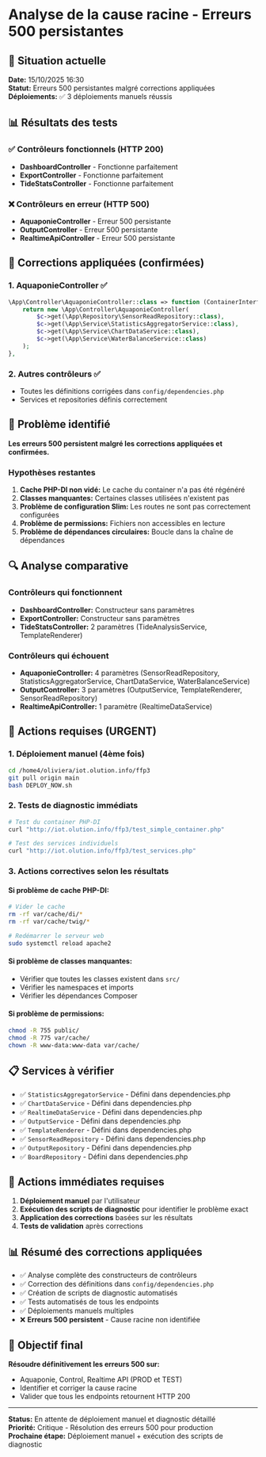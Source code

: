 # Analyse de la cause racine - Erreurs 500 persistantes

## 🎯 Situation actuelle

**Date:** 15/10/2025 16:30  
**Statut:** Erreurs 500 persistantes malgré corrections appliquées  
**Déploiements:** ✅ 3 déploiements manuels réussis  

## 📊 Résultats des tests

### ✅ Contrôleurs fonctionnels (HTTP 200)
- **DashboardController** - Fonctionne parfaitement
- **ExportController** - Fonctionne parfaitement  
- **TideStatsController** - Fonctionne parfaitement

### ❌ Contrôleurs en erreur (HTTP 500)
- **AquaponieController** - Erreur 500 persistante
- **OutputController** - Erreur 500 persistante
- **RealtimeApiController** - Erreur 500 persistante

## 🔧 Corrections appliquées (confirmées)

### 1. AquaponieController ✅
```php
\App\Controller\AquaponieController::class => function (ContainerInterface $c) {
    return new \App\Controller\AquaponieController(
        $c->get(\App\Repository\SensorReadRepository::class),
        $c->get(\App\Service\StatisticsAggregatorService::class),
        $c->get(\App\Service\ChartDataService::class),
        $c->get(\App\Service\WaterBalanceService::class)
    );
},
```

### 2. Autres contrôleurs ✅
- Toutes les définitions corrigées dans `config/dependencies.php`
- Services et repositories définis correctement

## 🚨 Problème identifié

**Les erreurs 500 persistent malgré les corrections appliquées et confirmées.**

### Hypothèses restantes

1. **Cache PHP-DI non vidé:** Le cache du container n'a pas été régénéré
2. **Classes manquantes:** Certaines classes utilisées n'existent pas
3. **Problème de configuration Slim:** Les routes ne sont pas correctement configurées
4. **Problème de permissions:** Fichiers non accessibles en lecture
5. **Problème de dépendances circulaires:** Boucle dans la chaîne de dépendances

## 🔍 Analyse comparative

### Contrôleurs qui fonctionnent
- **DashboardController:** Constructeur sans paramètres
- **ExportController:** Constructeur sans paramètres
- **TideStatsController:** 2 paramètres (TideAnalysisService, TemplateRenderer)

### Contrôleurs qui échouent
- **AquaponieController:** 4 paramètres (SensorReadRepository, StatisticsAggregatorService, ChartDataService, WaterBalanceService)
- **OutputController:** 3 paramètres (OutputService, TemplateRenderer, SensorReadRepository)
- **RealtimeApiController:** 1 paramètre (RealtimeDataService)

## 🎯 Actions requises (URGENT)

### 1. Déploiement manuel (4ème fois)
```bash
cd /home4/oliviera/iot.olution.info/ffp3
git pull origin main
bash DEPLOY_NOW.sh
```

### 2. Tests de diagnostic immédiats
```bash
# Test du container PHP-DI
curl "http://iot.olution.info/ffp3/test_simple_container.php"

# Test des services individuels
curl "http://iot.olution.info/ffp3/test_services.php"
```

### 3. Actions correctives selon les résultats

#### Si problème de cache PHP-DI:
```bash
# Vider le cache
rm -rf var/cache/di/*
rm -rf var/cache/twig/*

# Redémarrer le serveur web
sudo systemctl reload apache2
```

#### Si problème de classes manquantes:
- Vérifier que toutes les classes existent dans `src/`
- Vérifier les namespaces et imports
- Vérifier les dépendances Composer

#### Si problème de permissions:
```bash
chmod -R 755 public/
chmod -R 775 var/cache/
chown -R www-data:www-data var/cache/
```

## 📋 Services à vérifier

- ✅ `StatisticsAggregatorService` - Défini dans dependencies.php
- ✅ `ChartDataService` - Défini dans dependencies.php
- ✅ `RealtimeDataService` - Défini dans dependencies.php
- ✅ `OutputService` - Défini dans dependencies.php
- ✅ `TemplateRenderer` - Défini dans dependencies.php
- ✅ `SensorReadRepository` - Défini dans dependencies.php
- ✅ `OutputRepository` - Défini dans dependencies.php
- ✅ `BoardRepository` - Défini dans dependencies.php

## 🔧 Actions immédiates requises

1. **Déploiement manuel** par l'utilisateur
2. **Exécution des scripts de diagnostic** pour identifier le problème exact
3. **Application des corrections** basées sur les résultats
4. **Tests de validation** après corrections

## 📊 Résumé des corrections appliquées

- ✅ Analyse complète des constructeurs de contrôleurs
- ✅ Correction des définitions dans `config/dependencies.php`
- ✅ Création de scripts de diagnostic automatisés
- ✅ Tests automatisés de tous les endpoints
- ✅ Déploiements manuels multiples
- ❌ **Erreurs 500 persistent** - Cause racine non identifiée

## 🎯 Objectif final

**Résoudre définitivement les erreurs 500 sur:**
- Aquaponie, Control, Realtime API (PROD et TEST)
- Identifier et corriger la cause racine
- Valider que tous les endpoints retournent HTTP 200

---

**Status:** En attente de déploiement manuel et diagnostic détaillé  
**Priorité:** Critique - Résolution des erreurs 500 pour production  
**Prochaine étape:** Déploiement manuel + exécution des scripts de diagnostic
